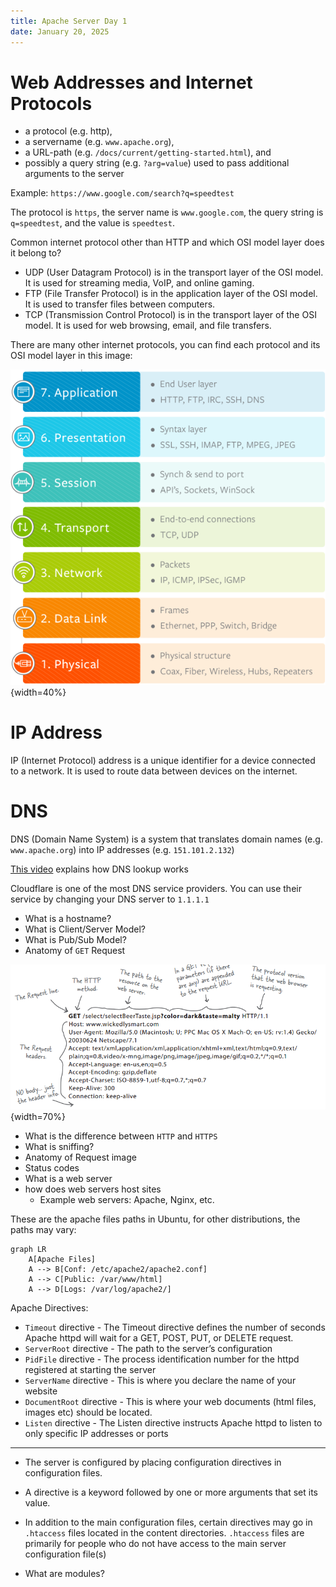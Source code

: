 ```yaml
---
title: Apache Server Day 1
date: January 20, 2025
---
```


# Web Addresses and Internet Protocols

- a protocol (e.g. http),
- a servername (e.g. `www.apache.org`),
- a URL-path (e.g. `/docs/current/getting-started.html`), and
- possibly a query string (e.g. `?arg=value`) used to pass additional arguments to the server

Example: `https://www.google.com/search?q=speedtest`

The protocol is `https`, the server name is `www.google.com`, the query string is `q=speedtest`, and the value is `speedtest`.

Common internet protocol other than HTTP and which OSI model layer does it belong to?

- UDP (User Datagram Protocol) is in the transport layer of the OSI model. It is used for streaming media, VoIP, and online gaming.
- FTP (File Transfer Protocol) is in the application layer of the OSI model. It is used to transfer files between computers.
- TCP (Transmission Control Protocol) is in the transport layer of the OSI model. It is used for web browsing, email, and file transfers.

There are many other internet protocols, you can find each protocol and its OSI model layer in this image:

![Internet Protocols in OSI Model Layers](images/image-5.png){width=40%}

# IP Address

IP (Internet Protocol) address is a unique identifier for a device connected to a network. It is used to route data between devices on the internet.

# DNS

DNS (Domain Name System) is a system that translates domain names (e.g. `www.apache.org`) into IP addresses (e.g. `151.101.2.132`)

[This video](https://www.youtube.com/watch?v=72snZctFFtA&t=45s) explains how DNS lookup works

Cloudflare is one of the most DNS service providers. You can use their service by changing your DNS server to `1.1.1.1`

- What is a hostname?
- What is Client/Server Model?
- What is Pub/Sub Model?
- Anatomy of `GET` Request

![Anatomy of a `GET` Request](images/image-1.png){width=70%}

- What is the difference between `HTTP` and `HTTPS`
- What is sniffing?
- Anatomy of Request image
- Status codes
- What is a web server
- how does web servers host sites
  - Example web servers: Apache, Nginx, etc.

These are the apache files paths in Ubuntu, for other distributions, the paths may vary:

<!--
Write it using mermaid

https://wiki.archlinux.org/title/Apache_HTTP_Server
 -->

```mermaid
graph LR
    A[Apache Files]
    A --> B[Conf: /etc/apache2/apache2.conf]
    A --> C[Public: /var/www/html]
    A --> D[Logs: /var/log/apache2/]
```

Apache Directives:

- `Timeout` directive - The Timeout directive defines the number of seconds Apache httpd will wait for a GET, POST, PUT, or DELETE request.
- `ServerRoot` directive - The path to the server’s configuration
- `PidFile` directive - The process identification number for the httpd registered at starting the server
- `ServerName` directive - This is where you declare the name of your website
- `DocumentRoot` directive - This is where your web documents (html files, images etc) should be located.
- `Listen` directive - The Listen directive instructs Apache httpd to listen to only specific IP addresses or ports

---

- The server is configured by placing configuration directives in configuration files.
- A directive is a keyword followed by one or more arguments that set its value.
- In addition to the main configuration files, certain directives may go in `.htaccess` files located in the content directories. `.htaccess` files are primarily for people who do not have access to the main server configuration file(s)

- What are modules?

<!--

1. Install Apache HTTP server
2. Create two simple html pages named "page1.html, page2.html" then use the suitable directive to automatically redirect from localhost/page1.html to localhost/page2.html.
3. Ask for username and password when accessing a directory
4. Apply authentication before downloading PDF files.
5. Create a directory then allow access to one of your classmates only.
6. Disable listing the directory content (hint use indexes)


What is the path used in local dns
 -->
